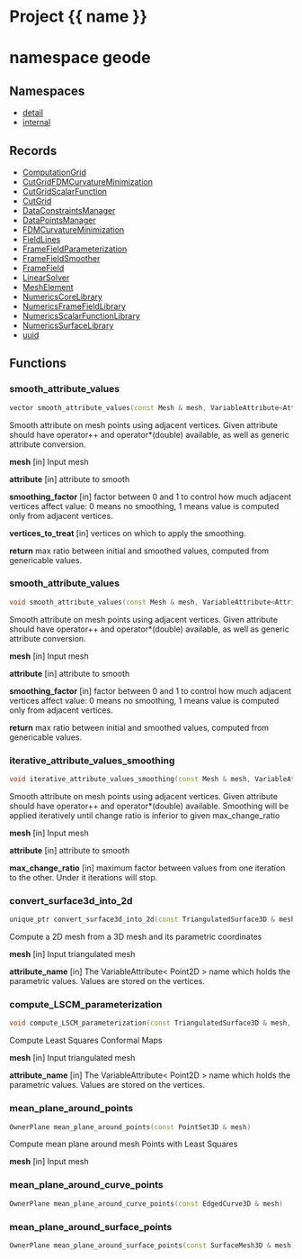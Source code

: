 <script setup>
import {useRoute} from 'vitepress'
const {path} = useRoute()
const tokens = path.split('/')
const words = tokens[2].split('-');
for (let i = 0; i < words.length; i++) {
    words[i] = words[i].charAt(0).toUpperCase() + words[i].slice(1);
    words[i] = words[i].replace('geode', 'Geode')
}
const name = words.join('-');
</script>
# Project {{ name }}

# namespace geode



## Namespaces

* [detail](detail/index.md)
* [internal](internal/index.md)


## Records

* [ComputationGrid](ComputationGrid.md)
* [CutGridFDMCurvatureMinimization](CutGridFDMCurvatureMinimization.md)
* [CutGridScalarFunction](CutGridScalarFunction.md)
* [CutGrid](CutGrid.md)
* [DataConstraintsManager](DataConstraintsManager.md)
* [DataPointsManager](DataPointsManager.md)
* [FDMCurvatureMinimization](FDMCurvatureMinimization.md)
* [FieldLines](FieldLines.md)
* [FrameFieldParameterization](FrameFieldParameterization.md)
* [FrameFieldSmoother](FrameFieldSmoother.md)
* [FrameField](FrameField.md)
* [LinearSolver](LinearSolver.md)
* [MeshElement](MeshElement.md)
* [NumericsCoreLibrary](NumericsCoreLibrary.md)
* [NumericsFrameFieldLibrary](NumericsFrameFieldLibrary.md)
* [NumericsScalarFunctionLibrary](NumericsScalarFunctionLibrary.md)
* [NumericsSurfaceLibrary](NumericsSurfaceLibrary.md)
* [uuid](uuid.md)


## Functions

### smooth_attribute_values

```cpp
vector smooth_attribute_values(const Mesh & mesh, VariableAttribute<AttributeType> & attribute, double smoothing_factor, Span vertices_to_treat)
```


 Smooth attribute on mesh points using adjacent vertices. Given attribute should have operator++ and operator*(double) available, as well as generic attribute conversion.

**mesh** [in] Input mesh

**attribute** [in] attribute to smooth

**smoothing_factor** [in] factor between 0 and 1 to control how much adjacent vertices affect value: 0 means no smoothing, 1 means value is computed only from adjacent vertices.

**vertices_to_treat** [in] vertices on which to apply the smoothing.

**return** max ratio between initial and smoothed values, computed from genericable values.

### smooth_attribute_values

```cpp
void smooth_attribute_values(const Mesh & mesh, VariableAttribute<AttributeType> & attribute, double smoothing_factor)
```


 Smooth attribute on mesh points using adjacent vertices. Given attribute should have operator++ and operator*(double) available, as well as generic attribute conversion.

**mesh** [in] Input mesh

**attribute** [in] attribute to smooth

**smoothing_factor** [in] factor between 0 and 1 to control how much adjacent vertices affect value: 0 means no smoothing, 1 means value is computed only from adjacent vertices.

**return** max ratio between initial and smoothed values, computed from genericable values.

### iterative_attribute_values_smoothing

```cpp
void iterative_attribute_values_smoothing(const Mesh & mesh, VariableAttribute<AttributeType> & attribute, double max_change_ratio, index_t max_iterations)
```


 Smooth attribute on mesh points using adjacent vertices. Given attribute should have operator++ and operator*(double) available. Smoothing will be applied iteratively until change ratio is inferior to given max_change_ratio

**mesh** [in] Input mesh

**attribute** [in] attribute to smooth

**max_change_ratio** [in] maximum factor between values from one iteration to the other. Under it iterations will stop.

### convert_surface3d_into_2d

```cpp
unique_ptr convert_surface3d_into_2d(const TriangulatedSurface3D & mesh, basic_string_view attribute_name)
```


 Compute a 2D mesh from a 3D mesh and its parametric coordinates

**mesh** [in] Input triangulated mesh

**attribute_name** [in] The VariableAttribute< Point2D > name which holds the parametric values. Values are stored on the vertices.

### compute_LSCM_parameterization

```cpp
void compute_LSCM_parameterization(const TriangulatedSurface3D & mesh, basic_string_view attribute_name)
```


 Compute Least Squares Conformal Maps

**mesh** [in] Input triangulated mesh

**attribute_name** [in] The VariableAttribute< Point2D > name which holds the parametric values. Values are stored on the vertices.

### mean_plane_around_points

```cpp
OwnerPlane mean_plane_around_points(const PointSet3D & mesh)
```


 Compute mean plane around mesh Points with Least Squares

**mesh** [in] Input mesh

### mean_plane_around_curve_points

```cpp
OwnerPlane mean_plane_around_curve_points(const EdgedCurve3D & mesh)
```


### mean_plane_around_surface_points

```cpp
OwnerPlane mean_plane_around_surface_points(const SurfaceMesh3D & mesh)
```




